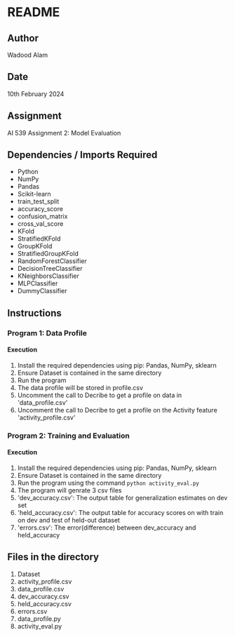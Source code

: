 # README

## Author
Wadood Alam

## Date
10th February 2024

## Assignment
AI 539 Assignment 2: Model Evaluation

## Dependencies / Imports Required

  - Python 
  - NumPy
  - Pandas
  - Scikit-learn
  - train_test_split
  - accuracy_score
  - confusion_matrix
  - cross_val_score
  - KFold
  - StratifiedKFold
  - GroupKFold
  - StratifiedGroupKFold
  - RandomForestClassifier
  - DecisionTreeClassifier
  - KNeighborsClassifier
  - MLPClassifier
  - DummyClassifier


## Instructions

### Program 1: Data Profile

#### Execution 
1. Install the required dependencies using pip: Pandas, NumPy, sklearn
2. Ensure Dataset is contained in the same directory
3. Run the program
4. The data profile will be stored in profile.csv
5. Uncomment the call to Decribe to get a profile on data in 'data_profile.csv'
6. Uncomment the call to Decribe to get a profile on the Activity feature 'activity_profile.csv'

### Program 2: Training and Evaluation 

#### Execution 
1. Install the required dependencies using pip: Pandas, NumPy, sklearn
2. Ensure Dataset is contained in the same directory
3. Run the program using the command `python activity_eval.py`
4. The program will genrate 3 csv files
5. 'dev_accuracy.csv': The output table for generalization estimates on dev set
6. 'held_accuracy.csv': The output table for accuracy scores on with train on dev and test of held-out dataset
7. 'errors.csv': The error(difference) between dev_accuracy and held_accuracy

## Files in the directory 
1. Dataset
2. activity_profile.csv
3. data_profile.csv
4. dev_accuracy.csv
5. held_accuracy.csv
6. errors.csv
7. data_profile.py
8. activity_eval.py
